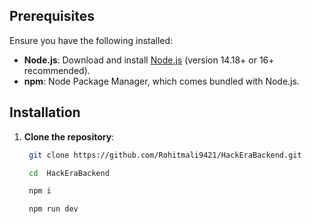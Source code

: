 ## Prerequisites

Ensure you have the following installed:

- **Node.js**: Download and install [Node.js](https://nodejs.org/) (version 14.18+ or 16+ recommended).
- **npm**: Node Package Manager, which comes bundled with Node.js.

## Installation

1. **Clone the repository**:

   ```bash
    git clone https://github.com/Rohitmali9421/HackEraBackend.git

    cd  HackEraBackend

    npm i

    npm run dev
